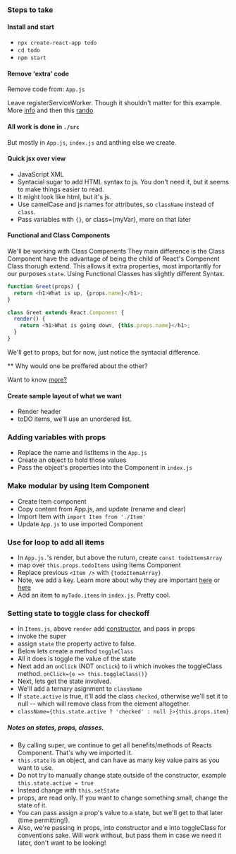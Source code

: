 ### Steps to take

#### Install and start
-  `npx create-react-app todo`
-  `cd todo`
-  `npm start`

#### Remove 'extra' code
  Remove code from: `App.js`

Leave registerServiceWorker.
Though it shouldn't matter for this example.
More [info](https://developers.google.com/web/ilt/pwa/introduction-to-service-worker)
and then this [rando](https://stackoverflow.com/questions/47953732/what-does-registerserviceworker-do-in-react-js)


#### All work is done in `./src`
 But mostly in `App.js`, `index.js` and anthing else we create.


 #### Quick jsx over view
 -  JavaScript XML
 -  Syntacial sugar to add HTML syntax to js.  You don't need it, but it seems to make things easier to read.
 -  It might look like html, but it's js.
 - Use camelCase and js names for attributes, so `className` instead of `class`.
 -  Pass variables with `{}`, or class={myVar}, more on that later
####  Functional and Class Components

We'll be working with Class Compenents
They main difference is the Class Component have the advantage of being the child of React's Compenent Class thorugh extend.  This allows it extra properties, most importantly for our purposes `state`.
Using Functional Classes has slightly different Syntax.

```js
function Greet(props) {
  return <h1>What is up, {props.name}</h1>;
}
```

```js
class Greet extends React.Component {
  render() {
    return <h1>What is going down, {this.props.name}</h1>;
  }
}
```

We'll get to props, but for now, just notice the syntacial difference.

** Why would one be preffered about the other?

Want to know [more?](https://reactjs.org/docs/components-and-props.html)

####  Create sample layout of what we want
 - Render header
 - toDO items, we'll use an unordered list.

### Adding variables with props
-  Replace the name and listItems in the `App.js`
-  Create an object to hold those values
-  Pass the object's properties into the Component in `index.js`

### Make modular by using Item Component
-  Create Item component
-  Copy content from App.js, and update (rename and clear)
- Import Item with `import Item from './Item'`
-  Update `App.js` to use imported Component

### Use for loop to add all items

-  In `App.js.`'s render, but above the ruturn, create `const todoItemsArray`
- map over `this.props.todoItems` using Items Component
- Replace previous `<Item />` with `{todoItemsArray}`
- Note, we add a key.  Learn more about why they are important [here](https://blog.arkency.com/2014/10/react-dot-js-and-dynamic-children-why-the-keys-are-important/) or [here](https://reactjs.org/docs/lists-and-keys.html)
- Add an item to `myTodo.items` in `index.js`.  Pretty cool.

### Setting state to toggle class for checkoff

-  In `Items.js`, above `render` add [constructor](https://developer.mozilla.org/en-US/docs/Web/JavaScript/Reference/Classes/constructor), and pass in props
-  invoke the super
-  assign `state` the property active to false.
- Below lets create a method `toggleClass`
- All it does is toggle the value of the state
- Next add an `onClick` (NOT `onclick`) to li which invokes the toggleClass method. `onClick={e => this.toggleClass()}`
- Next, lets get the state involved.
- We'll add a ternary asignment to `className`
- If `state.active` is true, it'll add the class `checked`, otherwise we'll set it to null -- which will remove class from the element altogether.
- `className={this.state.active ? 'checked' : null }>{this.props.item}`

##### Notes on states, props, classes.
-  By calling super, we continue to get all benefits/methods of Reacts Component. That's why we imported it.
- `this.state` is an object, and can have as many key value pairs as you want to use.
- Do not try to manually change state outside of the constructor, example `this.state.active = true`
- Instead change with `this.setState`
- props, are read only. If you want to change something small, change the state of it.
- You can pass assign a prop's value to a state, but we'll get to that later (time permitting!).
- Also, we're passing in props, into constructor and e into toggleClass for conventions sake.  Will work without, but pass them in case we need it later, don't want to be looking!
